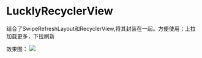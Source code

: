 ﻿# LucklyRecyclerView
结合了SwipeRefreshLayout和RecyclerView,将其封装在一起。方便使用；上拉加载更多，下拉刷新

效果图：
![](https://github.com/MrGaoGang/LucklyRecyclerView/blob/master/images/main.gif) 

